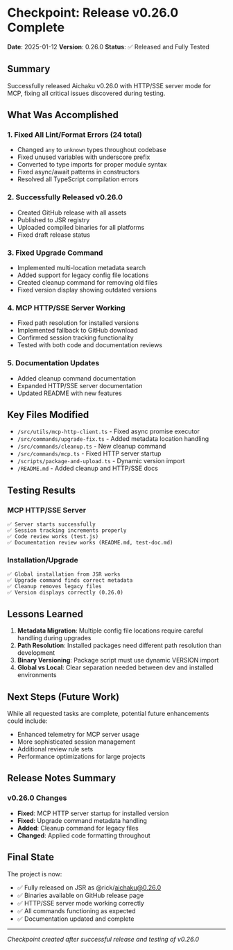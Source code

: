 # Checkpoint: Release v0.26.0 Complete

**Date**: 2025-01-12 **Version**: 0.26.0 **Status**: ✅ Released and Fully Tested

## Summary

Successfully released Aichaku v0.26.0 with HTTP/SSE server mode for MCP, fixing all critical issues discovered during
testing.

## What Was Accomplished

### 1. Fixed All Lint/Format Errors (24 total)

- Changed `any` to `unknown` types throughout codebase
- Fixed unused variables with underscore prefix
- Converted to type imports for proper module syntax
- Fixed async/await patterns in constructors
- Resolved all TypeScript compilation errors

### 2. Successfully Released v0.26.0

- Created GitHub release with all assets
- Published to JSR registry
- Uploaded compiled binaries for all platforms
- Fixed draft release status

### 3. Fixed Upgrade Command

- Implemented multi-location metadata search
- Added support for legacy config file locations
- Created cleanup command for removing old files
- Fixed version display showing outdated versions

### 4. MCP HTTP/SSE Server Working

- Fixed path resolution for installed versions
- Implemented fallback to GitHub download
- Confirmed session tracking functionality
- Tested with both code and documentation reviews

### 5. Documentation Updates

- Added cleanup command documentation
- Expanded HTTP/SSE server documentation
- Updated README with new features

## Key Files Modified

- `/src/utils/mcp-http-client.ts` - Fixed async promise executor
- `/src/commands/upgrade-fix.ts` - Added metadata location handling
- `/src/commands/cleanup.ts` - New cleanup command
- `/src/commands/mcp.ts` - Fixed HTTP server startup
- `/scripts/package-and-upload.ts` - Dynamic version import
- `/README.md` - Added cleanup and HTTP/SSE docs

## Testing Results

### MCP HTTP/SSE Server

```text
✅ Server starts successfully
✅ Session tracking increments properly
✅ Code review works (test.js)
✅ Documentation review works (README.md, test-doc.md)
```

### Installation/Upgrade

```text
✅ Global installation from JSR works
✅ Upgrade command finds correct metadata
✅ Cleanup removes legacy files
✅ Version displays correctly (0.26.0)
```

## Lessons Learned

1. **Metadata Migration**: Multiple config file locations require careful handling during upgrades
2. **Path Resolution**: Installed packages need different path resolution than development
3. **Binary Versioning**: Package script must use dynamic VERSION import
4. **Global vs Local**: Clear separation needed between dev and installed environments

## Next Steps (Future Work)

While all requested tasks are complete, potential future enhancements could include:

- Enhanced telemetry for MCP server usage
- More sophisticated session management
- Additional review rule sets
- Performance optimizations for large projects

## Release Notes Summary

### v0.26.0 Changes

- **Fixed**: MCP HTTP server startup for installed version
- **Fixed**: Upgrade command metadata handling
- **Added**: Cleanup command for legacy files
- **Changed**: Applied code formatting throughout

## Final State

The project is now:

- ✅ Fully released on JSR as @rick/aichaku@0.26.0
- ✅ Binaries available on GitHub release page
- ✅ HTTP/SSE server mode working correctly
- ✅ All commands functioning as expected
- ✅ Documentation updated and complete

---

*Checkpoint created after successful release and testing of v0.26.0*
